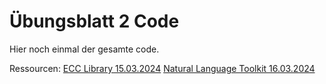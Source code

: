 # Übungsblatt 2 Code
Hier noch einmal der gesamte code.

Ressourcen:
[ECC Library 15.03.2024](https://pypi.org/project/reedsolo/)
[Natural Language Toolkit 16.03.2024](https://www.nltk.org/)
